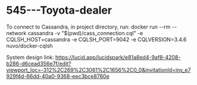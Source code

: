 # 545---Toyota-dealer

To connect to Cassandra, in project directory, run: docker run --rm --network cassandra -v "$(pwd)/cass_connection.cql" -e CQLSH_HOST=cassandra -e CQLSH_PORT=9042 -e CQLVERSION=3.4.6 nuvo/docker-cqlsh


System design link: https://lucid.app/lucidspark/e81a8ed4-9af8-4208-b286-d6cead356e7f/edit?viewport_loc=-312%2C269%2C3061%2C1656%2C0_0&invitationId=inv_e7929f4d-66dd-40a0-9368-eec3bce8760e
